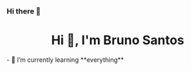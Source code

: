 ### Hi there 👋

<h1 align="center">Hi 👋, I'm Bruno Santos</h1>
- 🌱 I’m currently learning **everything**
